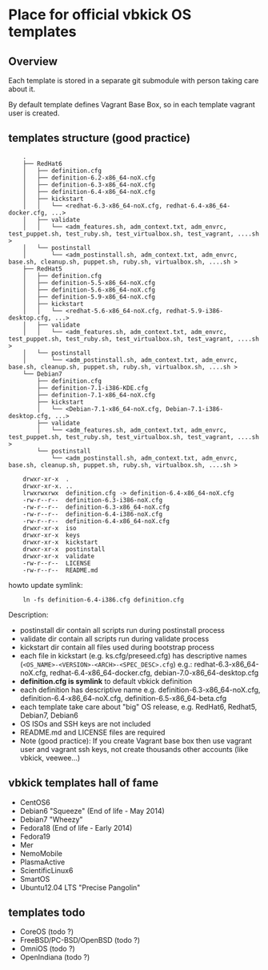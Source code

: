 # Place for official vbkick OS templates

## Overview

Each template is stored in a separate git submodule with person taking care about it.

By default template defines Vagrant Base Box, so in each template vagrant user is created.

## templates structure (good practice)

```
    .
    ├── RedHat6
    │   ├── definition.cfg
    │   ├── definition-6.2-x86_64-noX.cfg
    │   ├── definition-6.3-x86_64-noX.cfg
    │   ├── definition-6.4-x86_64-noX.cfg
    │   ├── kickstart
    │   │   └── <redhat-6.3-x86_64-noX.cfg, redhat-6.4-x86_64-docker.cfg, ...>
    │   ├── validate
    │   │   └── <adm_features.sh, adm_context.txt, adm_envrc, test_puppet.sh, test_ruby.sh, test_virtualbox.sh, test_vagrant, ....sh >
    │   └── postinstall
    │       └── <adm_postinstall.sh, adm_context.txt, adm_envrc, base.sh, cleanup.sh, puppet.sh, ruby.sh, virtualbox.sh, ....sh >
    ├── RedHat5
    │   ├── definition.cfg
    │   ├── definition-5.5-x86_64-noX.cfg
    │   ├── definition-5.6-x86_64-noX.cfg
    │   ├── definition-5.9-x86_64-noX.cfg
    │   ├── kickstart
    │   │   └── <redhat-5.6-x86_64-noX.cfg, redhat-5.9-i386-desktop.cfg, ...>
    │   ├── validate
    │   │   └── <adm_features.sh, adm_context.txt, adm_envrc, test_puppet.sh, test_ruby.sh, test_virtualbox.sh, test_vagrant, ....sh >
    │   └── postinstall
    │       └── <adm_postinstall.sh, adm_context.txt, adm_envrc, base.sh, cleanup.sh, puppet.sh, ruby.sh, virtualbox.sh, ....sh >
    └── Debian7
        ├── definition.cfg
        ├── definition-7.1-i386-KDE.cfg
        ├── definition-7.1-x86_64-noX.cfg
        ├── kickstart
        │   └── <Debian-7.1-x86_64-noX.cfg, Debian-7.1-i386-desktop.cfg, ...>
        ├── validate
        │   └── <adm_features.sh, adm_context.txt, adm_envrc, test_puppet.sh, test_ruby.sh, test_virtualbox.sh, test_vagrant, ....sh >
        └── postinstall
            └── <adm_postinstall.sh, adm_context.txt, adm_envrc, base.sh, cleanup.sh, puppet.sh, ruby.sh, virtualbox.sh, ....sh >
```

```
    drwxr-xr-x  .
    drwxr-xr-x. ..
    lrwxrwxrwx  definition.cfg -> definition-6.4-x86_64-noX.cfg
    -rw-r--r--  definition-6.3-i386-noX.cfg
    -rw-r--r--  definition-6.3-x86_64-noX.cfg
    -rw-r--r--  definition-6.4-i386-noX.cfg
    -rw-r--r--  definition-6.4-x86_64-noX.cfg
    drwxr-xr-x  iso
    drwxr-xr-x  keys
    drwxr-xr-x  kickstart
    drwxr-xr-x  postinstall
    drwxr-xr-x  validate
    -rw-r--r--  LICENSE
    -rw-r--r--  README.md
```

howto update symlink:
```
    ln -fs definition-6.4-i386.cfg definition.cfg
```

Description:
 - postinstall dir contain all scripts run during postinstall process
 - validate dir contain all scripts run during validate process
 - kickstart dir contain all files used during bootstrap process
 - each file in kickstart (e.g. ks.cfg/preseed.cfg) has descriptive names (`<OS_NAME>-<VERSION>-<ARCH>-<SPEC_DESC>.cfg`) e.g.: redhat-6.3-x86_64-noX.cfg, redhat-6.4-x86_64-docker.cfg, debian-7.0-x86_64-desktop.cfg
 - **definition.cfg is symlink** to default vbkick definition
 - each definition has descriptive name e.g. definition-6.3-x86_64-noX.cfg, definition-6.4-x86_64-noX.cfg, definition-6.5-x86_64-beta.cfg
 - each template take care about "big" OS release, e.g. RedHat6, Redhat5, Debian7, Debian6
 - OS ISOs and SSH keys are not included
 - README.md and LICENSE files are required
 - Note (good practice): If you create Vagrant base box then use vagrant user and vagrant ssh keys, not create thousands other accounts (like vbkick, veewee...)

## vbkick templates hall of fame

 - CentOS6
 - Debian6 "Squeeze" (End of life - May 2014)
 - Debian7 "Wheezy"
 - Fedora18 (End of life - Early 2014)
 - Fedora19
 - Mer
 - NemoMobile
 - PlasmaActive
 - ScientificLinux6
 - SmartOS
 - Ubuntu12.04 LTS "Precise Pangolin"

## templates todo
 - CoreOS (todo ?)
 - FreeBSD/PC-BSD/OpenBSD (todo ?)
 - OmniOS (todo ?)
 - OpenIndiana (todo ?)
